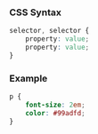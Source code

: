 ###  CSS Syntax

```css
selector, selector {
    property: value;
    property: value;
}
```

### Example

```css
p {
    font-size: 2em;
    color: #99adfd;
}
```
